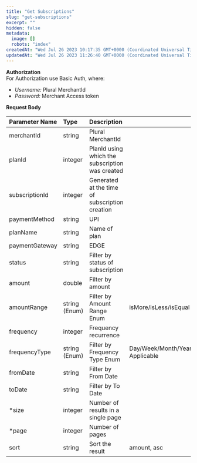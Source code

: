 ```yaml
---
title: "Get Subscriptions"
slug: "get-subscriptions"
excerpt: ""
hidden: false
metadata: 
  image: []
  robots: "index"
createdAt: "Wed Jul 26 2023 10:17:35 GMT+0000 (Coordinated Universal Time)"
updatedAt: "Wed Jul 26 2023 11:26:40 GMT+0000 (Coordinated Universal Time)"
---
```

**Authorization**  
For Authorization use Basic Auth, where:

- _Username:_ Plural MerchantId
- _Password:_ Merchant Access token

**Request Body**

| Parameter Name | Type          | Description                                     |                                    |    |
| :------------- | :------------ | :---------------------------------------------- | :--------------------------------- | :- |
| merchantId     | string        | Plural MerchantId                               |                                    |    |
| planId         | integer       | PlanId using which the subscription was created |                                    |    |
| subscriptionId | integer       | Generated at the time of subscription creation  |                                    |    |
| paymentMethod  | string        | UPI                                             |                                    |    |
| planName       | string        | Name of plan                                    |                                    |    |
| paymentGateway | string        | EDGE                                            |                                    |    |
| status         | string        | Filter by status of subscription                |                                    |    |
| amount         | double        | Filter by amount                                |                                    |    |
| amountRange    | string (Enum) | Filter by Amount Range Enum                     | isMore/isLess/isEqual              |    |
| frequency      | integer       | Frequency recurrence                            |                                    |    |
| frequencyType  | string (Enum) | Filter by Frequency Type Enum                   | Day/Week/Month/Year/Not Applicable |    |
| fromDate       | string        | Filter by From Date                             |                                    |    |
| toDate         | string        | Filter by To Date                               |                                    |    |
| \*size         | integer       | Number of results in a single page              |                                    |    |
| \*page         | integer       | Number of pages                                 |                                    |    |
| sort           | string        | Sort the result                                 | amount, asc                        |    |
